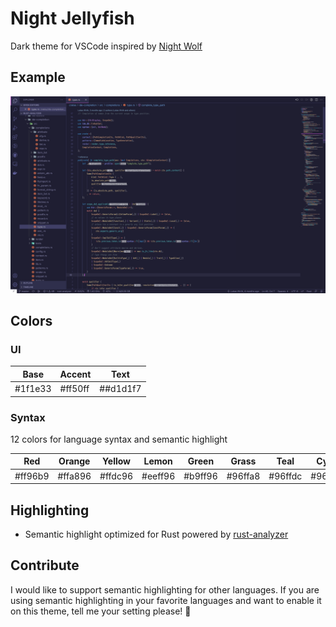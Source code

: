 # Night Jellyfish

Dark theme for VSCode inspired by [Night Wolf](https://github.com/mao-santaella-rs/NightWolfTheme)

## Example

![Rust](img/rust.png)

## Colors

### UI

| Base | Accent | Text |
| --- | --- | --- |
| #1f1e33 | #ff50ff | ##d1d1f7 |

### Syntax

12 colors for language syntax and semantic highlight

| Red | Orange | Yellow | Lemon | Green | Grass | Teal | Cyan | Blue | Violet | Purple | Magenta |
| --- | --- | --- | --- | --- | --- | --- | --- | --- | --- | --- | --- |
| #ff96b9 | #ffa896 | #ffdc96 | #eeff96 | #b9ff96 | #96ffa8 | #96ffdc | #96edff | #96b9ff | #a896ff | #dc96ff | #ff96ed |

## Highlighting

- Semantic highlight optimized for Rust powered by [rust-analyzer](https://rust-analyzer.github.io/manual.html#semantic-syntax-highlighting)

## Contribute

I would like to support semantic highlighting for other languages.
If you are using semantic highlighting in your favorite languages
and want to enable it on this theme,
tell me your setting please! 👀
